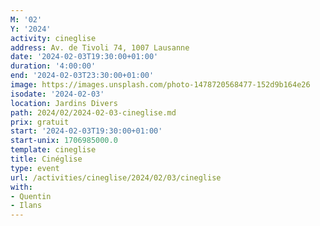 ```yaml
---
M: '02'
Y: '2024'
activity: cineglise
address: Av. de Tivoli 74, 1007 Lausanne
date: '2024-02-03T19:30:00+01:00'
duration: '4:00:00'
end: '2024-02-03T23:30:00+01:00'
image: https://images.unsplash.com/photo-1478720568477-152d9b164e26
isodate: '2024-02-03'
location: Jardins Divers
path: 2024/02/2024-02-03-cineglise.md
prix: gratuit
start: '2024-02-03T19:30:00+01:00'
start-unix: 1706985000.0
template: cineglise
title: Cinéglise
type: event
url: /activities/cineglise/2024/02/03/cineglise
with:
- Quentin
- Ilans
---
```

